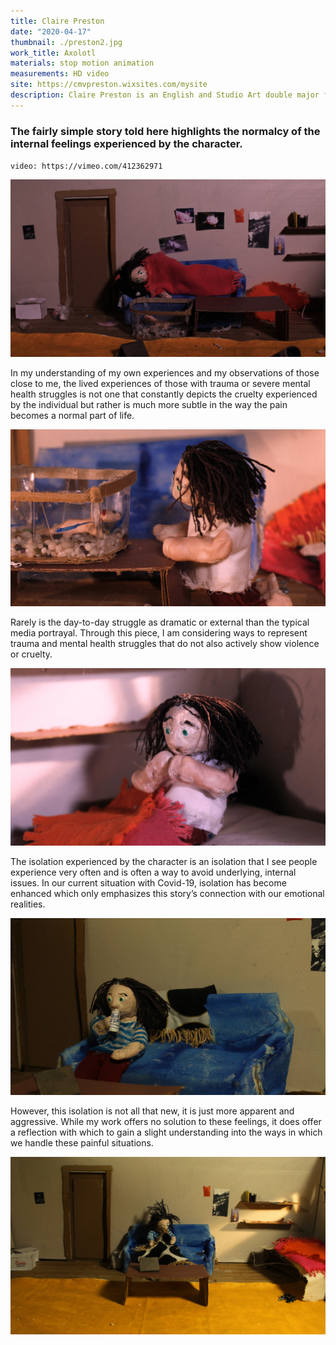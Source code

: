 ```yaml
---
title: Claire Preston
date: "2020-04-17"
thumbnail: ./preston2.jpg
work_title: Axolotl
materials: stop motion animation
measurements: HD video
site: https://cmvpreston.wixsites.com/mysite
description: Claire Preston is an English and Studio Art double major from Butler, Pennsylvania who enjoys telling stories through art in many media.
---
```


### The fairly simple story told here highlights the normalcy of the internal feelings experienced by the character.

`video: https://vimeo.com/412362971`

<div class="kg-card kg-image-card kg-width-full">

![Claire Preston](./preston1.jpg)

</div>

In my understanding of my own experiences and my observations of those close to me, the lived experiences of those with trauma or severe mental health struggles is not one that constantly depicts the cruelty experienced by the individual but rather is much more subtle in the way the pain becomes a normal part of life.

<div class="kg-card kg-image-card kg-width-full">

![Claire Preston](./preston2.jpg)

</div>

Rarely is the day-to-day struggle as dramatic or external than the typical media portrayal. Through this piece, I am considering ways to represent trauma and mental health struggles that do not also actively show violence or cruelty.

<div class="kg-card kg-image-card kg-width-full">

![Claire Preston](./preston3.jpg)

</div>

The isolation experienced by the character is an isolation that I see people experience very often and is often a way to avoid underlying, internal issues. In our current situation with Covid-19, isolation has become enhanced which only emphasizes this story’s connection with our emotional realities.

<div class="kg-card kg-image-card kg-width-full">

![Claire Preston](./preston4.jpg)

</div>

However, this isolation is not all that new, it is just more apparent and aggressive. While my work offers no solution to these feelings, it does offer a reflection with which to gain a slight understanding into the ways in which we handle these painful situations.

<div class="kg-card kg-image-card kg-width-full">

![Claire Preston](./preston5.jpg)

</div>
